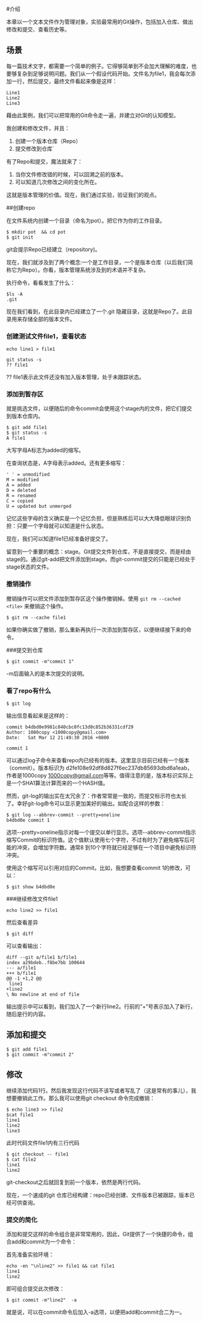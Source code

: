 #介绍

本章以一个文本文件作为管理对象，实验最常用的Git操作，包括加入仓库、做出修改和提交、查看历史等。

## 场景

每一篇技术文字，都需要一个简单的例子。它得够简单到不会加大理解的难度，也要够复杂到足够说明问题。我们从一个假设代码开始。文件名为file1，我会每次添加一行，然后提交，最终文件看起来像是这样：

    Line1
    Line2
    Line3

藉由此案例，我们可以把常用的Git命令走一遍，并建立对Git的认知模型。

我创建和修改文件，并且： 

1. 创建一个版本仓库（Repo）
2. 提交修改到仓库` 

有了Repo和提交，魔法就来了：

1. 当你文件修改错的时候，可以回溯之前的版本。
2. 可以知道几次修改之间的变化所在。

这就是版本管理的价值。现在，我们通过实验，验证我们的观点。

##创建repo

在文件系统内创建一个目录（命名为pot）。把它作为你的工作目录。

    $ mkdir pot  && cd pot 
    $ git init
    
git会提示Repo已经建立（repository)。

现在，我们就涉及到了两个概念:一个是工作目录，一个是版本仓库（以后我们简称它为Repo）。你看，版本管理系统涉及到的术语并不复杂。

执行命令，看看发生了什么：

    $ls -A
    .git

现在我们看到，在此目录内已经建立了一个.git 隐藏目录，这就是Repo了。此目录用来存储全部的版本文件。 

### 创建测试文件file1，查看状态

    echo line1 > file1 

    git status -s 
    ?? file1

?? file1表示此文件还没有加入版本管理，处于未跟踪状态。

### 添加到暂存区

就是挑选文件，以便随后的命令commit会使用这个stage内的文件，把它们提交到版本仓库内。

    $ git add file1
    $ git status -s 
    A file1

大写字母A标志为added的缩写。

在查询状态是，A字母表示added。还有更多缩写：

    ' ' = unmodified
    M = modified
    A = added
    D = deleted
    R = renamed
    C = copied
    U = updated but unmerged

记忆这些字母的含义确实是一个记忆负担，但是熟练后可以大大降低眼球识别负担：只要一个字母就可以知道是什么状态。

现在，我们可以知道file1已经准备好提交了。

留意到一个重要的概念：stage。Git提交文件到仓库，不是直接提交，而是经由stage的。通过git-add把文件添加到stage。而git-commit提交的只能是已经处于stage状态的文件。

### 撤销操作

撤销操作可以把文件添加到暂存区这个操作撤销掉。使用 `git rm --cached <file>` 来撤销这个操作。

    $ git rm --cache file1 

如果你确实做了撤销，那么重新再执行一次添加到暂存区，以便继续接下来的命令。

###提交到仓库

    $ git commit -m"commit 1" 

-m后面输入的是本次提交的说明。


### 看了repo有什么

    $ git log 

输出信息看起来是这样的：

    commit b4dbd0e9981c840cbc0fc13d0c852b36331cdf29
    Author: 1000copy <1000copy@gmail.com>
    Date:   Sat Mar 12 21:49:30 2016 +0800

    commit 1

可以通过log子命令来查看repo内已经有的版本。这里显示目前已经有一个版本（commit）。版本标识为 d2fe108e92df8d827f6ec237db85693dbd6a1eab，作者是1000copy <1000copy@gmail.com>等等。值得注意的是，版本标识实际上是一个SHA1算法计算而来的一个HASH值。

然而，git-log的输出实在太冗余了：作者常常是一致的，而提交标示符也太长了。幸好git-log命令可以显示更加美好的输出。如配合这样的参数：

    $ git log --abbrev-commit --pretty=oneline
    b4dbd0e commit 1

选项--pretty=oneline指示对每一个提交以单行显示。选项--abbrev-commit指示缩写Commit的标识符值。这个值默认使用七个字符，不过有时为了避免缩写后可能的冲突，会增加字符数。通常8 到10个字符就已经足够在一个项目中避免标识符冲突。

使用这个缩写可以引用对应的Commit。比如，我想要查看commit 1的修改，可以：

    $ git show b4dbd0e


###继续修改文件file1

    echo line2 >> file1 

然后查看差异

    $ git diff

可以查看输出：

    diff --git a/file1 b/file1
    index a29bdeb..f8be7bb 100644
    --- a/file1
    +++ b/file1
    @@ -1 +1,2 @@
     line1
    +line2
    \ No newline at end of file

输出提示中可以看到，我们加入了一个新行line2。行前的“+”号表示加入了新行，随后是行的内容。

## 添加和提交

    $ git add file1
    $ git commit -m"commit 2" 
    

## 修改

继续添加代码1行。然后我发现这行代码不该写或者写乱了（这是常有的事儿），我想要撤销此工作。那么我可以使用git checkout 命令完成撤销：

    $ echo line3 >> file2 
    $cat file1
    line1
    line2
    line3

此时代码文件file1内有三行代码

    $ git checkout -- file1
    $ cat file2
    line1
    line2

git-checkout之后就回复到前一个版本，依然是两行代码。

现在，一个速成的git 仓库已经构建：repo已经创建、文件版本已被跟踪，版本已经可供查询。



### 提交的简化

添加和提交这样的命令组合是非常常用的，因此，Git提供了一个快捷的命令，组合add和commit为一个命令：

首先准备实验环境：

    echo -en "\nline2" >> file1 && cat file1
    line1
    line2
    
即可组合提交此次修改：

    $ git commit -m"line2"  -a

就是说，可以在commit命令后加入-a选项，以便把add和commit合二为一。